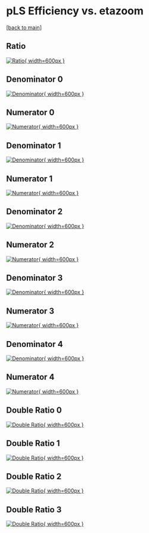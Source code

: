 # pLS Efficiency vs. etazoom

[[back to main](./)]



## Ratio

[![Ratio](../mtv/var/pLS_loweta_321_-1_eff_etazoom.png){ width=600px }](../mtv/var/pLS_loweta_321_-1_eff_etazoom.pdf)

## Denominator 0

[![Denominator](../mtv/den/pLS_loweta_321_-1_eff_etazoom_den0.png){ width=600px }](../mtv/den/pLS_loweta_321_-1_eff_etazoom_den0.pdf)

## Numerator 0

[![Numerator](../mtv/num/pLS_loweta_321_-1_eff_etazoom_num0.png){ width=600px }](../mtv/num/pLS_loweta_321_-1_eff_etazoom_num0.pdf)

## Denominator 1

[![Denominator](../mtv/den/pLS_loweta_321_-1_eff_etazoom_den1.png){ width=600px }](../mtv/den/pLS_loweta_321_-1_eff_etazoom_den1.pdf)

## Numerator 1

[![Numerator](../mtv/num/pLS_loweta_321_-1_eff_etazoom_num1.png){ width=600px }](../mtv/num/pLS_loweta_321_-1_eff_etazoom_num1.pdf)

## Denominator 2

[![Denominator](../mtv/den/pLS_loweta_321_-1_eff_etazoom_den2.png){ width=600px }](../mtv/den/pLS_loweta_321_-1_eff_etazoom_den2.pdf)

## Numerator 2

[![Numerator](../mtv/num/pLS_loweta_321_-1_eff_etazoom_num2.png){ width=600px }](../mtv/num/pLS_loweta_321_-1_eff_etazoom_num2.pdf)

## Denominator 3

[![Denominator](../mtv/den/pLS_loweta_321_-1_eff_etazoom_den3.png){ width=600px }](../mtv/den/pLS_loweta_321_-1_eff_etazoom_den3.pdf)

## Numerator 3

[![Numerator](../mtv/num/pLS_loweta_321_-1_eff_etazoom_num3.png){ width=600px }](../mtv/num/pLS_loweta_321_-1_eff_etazoom_num3.pdf)

## Denominator 4

[![Denominator](../mtv/den/pLS_loweta_321_-1_eff_etazoom_den4.png){ width=600px }](../mtv/den/pLS_loweta_321_-1_eff_etazoom_den4.pdf)

## Numerator 4

[![Numerator](../mtv/num/pLS_loweta_321_-1_eff_etazoom_num4.png){ width=600px }](../mtv/num/pLS_loweta_321_-1_eff_etazoom_num4.pdf)

## Double Ratio 0

[![Double Ratio](../mtv/ratio/pLS_loweta_321_-1_eff_etazoom_ratio0.png){ width=600px }](../mtv/ratio/pLS_loweta_321_-1_eff_etazoom_ratio0.pdf)

## Double Ratio 1

[![Double Ratio](../mtv/ratio/pLS_loweta_321_-1_eff_etazoom_ratio1.png){ width=600px }](../mtv/ratio/pLS_loweta_321_-1_eff_etazoom_ratio1.pdf)

## Double Ratio 2

[![Double Ratio](../mtv/ratio/pLS_loweta_321_-1_eff_etazoom_ratio2.png){ width=600px }](../mtv/ratio/pLS_loweta_321_-1_eff_etazoom_ratio2.pdf)

## Double Ratio 3

[![Double Ratio](../mtv/ratio/pLS_loweta_321_-1_eff_etazoom_ratio3.png){ width=600px }](../mtv/ratio/pLS_loweta_321_-1_eff_etazoom_ratio3.pdf)

